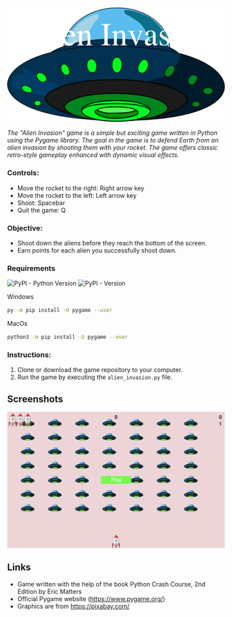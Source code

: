 ![](readme.images/readme_baner.png)


*The "Alien Invasion" game is a simple but exciting game written in Python using the Pygame library.*
*The goal in the game is to defend Earth from an alien invasion by shooting them with your rocket.* 
*The game offers classic retro-style gameplay enhanced with dynamic visual effects.*


### Controls:
- Move the rocket to the right: Right arrow key
- Move the rocket to the left: Left arrow key
- Shoot: Spacebar
- Quit the game: Q

### Objective:
- Shoot down the aliens before they reach the bottom of the screen.
- Earn points for each alien you successfully shoot down.

### Requirements
![PyPI - Python Version](https://img.shields.io/pypi/pyversions/pygame?logo=Python&logoColor=white&label=Python&color=DB7093)
![PyPI - Version](https://img.shields.io/pypi/v/pygame?label=Pygame&color=8FBC8F)

Windows
``` bash 
py -m pip install -U pygame --user
```
MacOs
``` bash 
python3 -m pip install -U pygame --user
```


### Instructions:
1. Clone or download the game repository to your computer.
2. Run the game by executing the `alien_invasion.py` file.

## Screenshots
![Game screenshot](readme.images/screen.png)

## Links
- Game written with the help of the book Python Crash Course, 2nd Edition by Eric Matters
- Official Pygame website (https://www.pygame.org/)
- Graphics are from https://pixabay.com/

